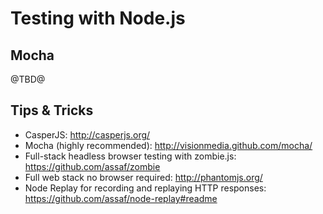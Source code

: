 # Testing with Node.js

## Mocha

@TBD@

## Tips & Tricks

- CasperJS: <http://casperjs.org/>
- Mocha (highly recommended): <http://visionmedia.github.com/mocha/>
- Full-stack headless browser testing with zombie.js: <https://github.com/assaf/zombie>
- Full web stack no browser required: <http://phantomjs.org/>
- Node Replay for recording and replaying HTTP responses: <https://github.com/assaf/node-replay#readme>